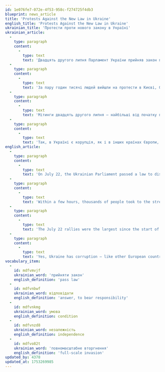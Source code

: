```yaml
---
id: 1e076fe7-072e-4f53-958c-f274725f4db3
blueprint: news_article
title: 'Protests Against the New Law in Ukraine'
english_title: 'Protests Against the New Law in Ukraine'
ukrainian_title: 'Протести проти нового закону в Україні'
ukrainian_article:
  -
    type: paragraph
    content:
      -
        type: text
        text: 'Двадцять другого липня Парламент України прийняв закон про ліквідацію двох інституцій, які відповідали за боротьбу з корупцією. Ці інституції почали роботу десять років тому в результаті Майдану, їхні реформи були однією з головних умов української євроінтеграції. Новий закон знищує їхню незалежність.'
  -
    type: paragraph
    content:
      -
        type: text
        text: 'За пару годин тисячі людей вийшли на протести в Києві, Одесі та Львові. Авторка тексту також була там. Люди вийшли з плакатами «Ми за Європу, а не автократію» і «Мій тато загинув не за це» і вимагали накласти вето на закон. Але Президент усе одно його підписав.'
  -
    type: paragraph
    content:
      -
        type: text
        text: 'Мітинги двадцять другого липня — найбільші від початку повномасштабного вторгнення Росії і будуть далі. Протести показали: українці проти диктатури, проти корупції і за справедливість і європейські цінності.'
  -
    type: paragraph
    content:
      -
        type: text
        text: 'Так, в Україні є корупція, як і в інших країнах Європи, і в США. Але ми боремося – і з ворогом, і з корупцією. Людям не байдуже. Такий у нас характер. Ми всі хочемо, щоб Україна стала кращою. Тепер має діяти влада.'
english_article:
  -
    type: paragraph
    content:
      -
        type: text
        text: 'On July 22, the Ukrainian Parliament passed a law to dismantle two institutions responsible for fighting corruption. These institutions were established ten years ago as a result of the Maidan uprising, and their reforms were a key condition for Ukraine’s European integration. The new law strips them of their independence.'
  -
    type: paragraph
    content:
      -
        type: text
        text: 'Within a few hours, thousands of people took to the streets in Kyiv, Odesa, and Lviv. The author of this text was among them. People carried signs reading “We choose Europe, not autocracy” and “My father didn’t die for this,” demanding that the president veto the law. But the president signed it anyway.'
  -
    type: paragraph
    content:
      -
        type: text
        text: 'The July 22 rallies were the largest since the start of Russia’s full-scale invasion — and more are coming. The protests showed that Ukrainians are against dictatorship, against corruption, and for justice and European values.'
  -
    type: paragraph
    content:
      -
        type: text
        text: 'Yes, Ukraine has corruption — like other European countries and the U.S. But we are fighting it — along with the war. People care. That’s who we are. We all want a better Ukraine. Now it’s time for the government to act.'
vocabulary_item:
  -
    id: mdfvmvjf
    ukrainian_word: 'прийняти закон'
    english_definition: 'pass law'
  -
    id: mdfvnbwf
    ukrainian_word: відповідати
    english_definition: 'answer, to bear responsibility'
  -
    id: mdfvnkmg
    ukrainian_word: умова
    english_definition: condition
  -
    id: mdfvnzd8
    ukrainian_word: незалежність
    english_definition: independence
  -
    id: mdfvo82t
    ukrainian_word: 'повномасштабне вторгнення'
    english_definition: 'full-scale invasion'
updated_by: 4378
updated_at: 1753269985
---
```

